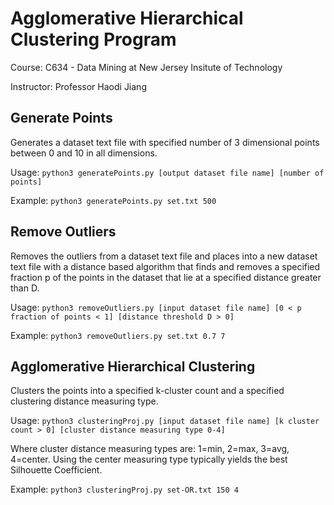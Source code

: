 # Agglomerative Hierarchical Clustering Program
Course: C634 - Data Mining at New Jersey Insitute of Technology

Instructor: Professor Haodi Jiang

## Generate Points
Generates a dataset text file with specified number of 3 dimensional points between 0 and 10 in all dimensions.

Usage: `python3 generatePoints.py [output dataset file name] [number of points]`

Example: `python3 generatePoints.py set.txt 500`

## Remove Outliers
Removes the outliers from a dataset text file and places into a new dataset text file with a distance based algorithm that finds and removes a specified fraction p of the points in the dataset that lie at a specified distance greater than D.

Usage: `python3 removeOutliers.py [input dataset file name] [0 < p fraction of points < 1] [distance threshold D > 0]`

Example: `python3 removeOutliers.py set.txt 0.7 7`

## Agglomerative Hierarchical Clustering
Clusters the points into a specified k-cluster count and a specified clustering distance measuring type.

Usage: `python3 clusteringProj.py [input dataset file name] [k cluster count > 0] [cluster distance measuring type 0-4]`

Where cluster distance measuring types are: 1=min, 2=max, 3=avg, 4=center. Using the center measuring type typically yields the best Silhouette Coefficient.

Example: `python3 clusteringProj.py set-OR.txt 150 4`